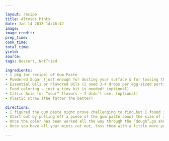 ```yaml
---

layout: recipe
title: Altoids Mints
date: Jan 14 2013 14:46:42
image:
image_credit:
prep_time:
cook_time:
total_time:
yield:
source:
tags: Dessert, NotTried

ingredients:
- 1 pkg (or recipe) of Gum Paste
- Powdered Sugar (just enough for dusting your surface & for tossing the mints in)
- Essential Oils or Flavored Oils (I used 3-4 drops per egg-sized portion of gum paste. More if you want stronger flavor! Mine were about average.)
- Food coloring – just a tiny bit is needed! (optional)
- Citric Acid for “sour” flavors – I didn’t use. (optional)
- Plastic straw (the fatter the better)

directions:
- I figured the gum paste might prove challenging to find…but I found it in the cake decorating section of my local Walmart. The rest of the ingredients you probably already have on hand.
- Start out by pulling off a piece of the gum paste about the size of an egg and start kneading it. It’s pretty hard at first, but the warmth from your hands will soften it quickly. This is when I added the food coloring and flavoring. (I forgot to take a picture of adding the essential oils for flavoring.) I decided to use a latex glove the hubster had in his BBQ stuff so that the food coloring didn’t stain my fingers…but in hindsight I don’t think I really needed it. I also ended up using a just a few drops of regular cooking oil to help soften up the gum paste and help mix in the coloring and flavoring better.
- Once the color has been worked all the way through the “dough”…go ahead and sprinkle a little powdered sugar on your working surface and roll it out about 1/8″ thick. Now you can start “punching out” mints with the straw. I happened to have these “fat” straws that I found at my grocery store, but I also tried it with the skinnier straws and it worked just fine that way too. Anything that will cut a small circle will do. Come to think of it…you could even use a pizza cutter or a knife and make them square-shaped.
- Once you have all your mints cut out, toss them with a little more powdered sugar to keep them from sticking together and let dry for at least 48 hours. The longer you let the dry…the harder/crunchier they will be…like a good mint SHOULD be.

---
```

